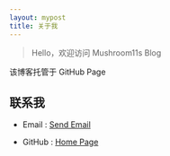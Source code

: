 ```yaml
---
layout: mypost
title: 关于我
---
```


> Hello，欢迎访问 Mushroom11s Blog

该博客托管于 GitHub Page

## 联系我

- Email : <a href = "mailto: mail.mushroom11s.com">Send Email</a>

- GitHub : [Home Page](https://github.com/mushroom11s)
